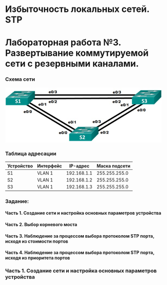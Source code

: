 # Избыточность локальных сетей. STP
# Лабораторная работа №3. Развертывание коммутируемой сети с резервными каналами.

### Схема сети

![](network.jpg)

### Таблица адресации
Устройство | Интерфейс | IP-адрес | Маска подсети
----- | ----- | ----- | -----
S1 | VLAN 1 | 192.168.1.1 | 255.255.255.0
S2 | VLAN 1 | 192.168.1.2 | 255.255.255.0
S3 | VLAN 1 | 192.168.1.3 | 255.255.255.0

### Задание:
#### Часть 1. Создание сети и настройка основных параметров устройства
#### Часть 2. Выбор корневого моста
#### Часть 3. Наблюдение за процессом выбора протоколом STP порта, исходя из стоимости портов
#### Часть 4. Наблюдение за процессом выбора протоколом STP порта, исходя из приоритета портов


### Часть 1. Создание сети и настройка основных параметров устройства
